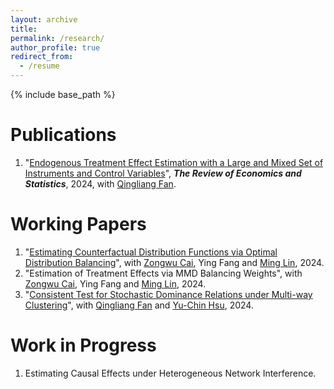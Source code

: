 ```yaml
---
layout: archive 
title: 
permalink: /research/
author_profile: true
redirect_from:
  - /resume
---
```



{% include base_path %}

Publications 
======
1. "[Endogenous Treatment Effect Estimation with a Large and Mixed Set of Instruments and Control Variables](https://direct.mit.edu/rest/article-abstract/doi/10.1162/rest_a_01230/112429/Endogenous-Treatment-Effect-Estimation-with-a?redirectedFrom=fulltext)", ***The Review of Economics and Statistics***, 2024, with [Qingliang Fan](https://michaelqfan.weebly.com/).


Working Papers
======


1. "[Estimating Counterfactual Distribution Functions via Optimal Distribution Balancing](http://yaqianwu01.github.io/files/distribution_balancing.pdf)", with [Zongwu Cai](https://zongwucai.github.io/), Ying Fang and [Ming Lin](https://faculty.xmu.edu.cn/LM1/zh_CN/index/539901/list/index.htm), 2024. 
1. "Estimation of Treatment Effects via MMD Balancing Weights", with [Zongwu Cai](https://zongwucai.github.io/), Ying Fang and [Ming Lin](https://faculty.xmu.edu.cn/LM1/zh_CN/index/539901/list/index.htm), 2024.
1. "[Consistent Test for Stochastic Dominance Relations under Multi-way Clustering](http://yaqianwu01.github.io/files/SD_multiway_clustering.pdf)", with [Qingliang Fan](https://michaelqfan.weebly.com/) and [Yu-Chin Hsu](https://yuchinhsu.yolasite.com/), 2024.

Work in Progress
======

1. Estimating Causal Effects under Heterogeneous Network Interference.
